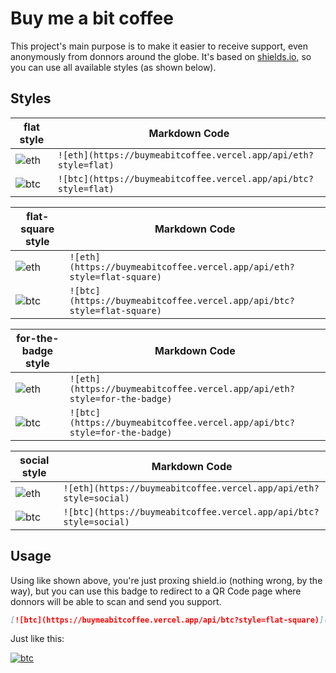 # Buy me a bit coffee

This project's main purpose is to make it easier to receive support, even anonymously from donnors around the globe. It's based on [shields.io](https://github.com/badges/shields), so you can use all available styles (as shown below).

## Styles

| flat style                                                    | Markdown Code                                                   |
| ------------------------------------------------------------- | --------------------------------------------------------------- |
| ![eth](https://buymeabitcoffee.vercel.app/api/eth?style=flat) | `![eth](https://buymeabitcoffee.vercel.app/api/eth?style=flat)` |
| ![btc](https://buymeabitcoffee.vercel.app/api/btc?style=flat) | `![btc](https://buymeabitcoffee.vercel.app/api/btc?style=flat)` |

| flat-square style                                                    | Markdown Code                                                          |
| -------------------------------------------------------------------- | ---------------------------------------------------------------------- |
| ![eth](https://buymeabitcoffee.vercel.app/api/eth?style=flat-square) | `![eth](https://buymeabitcoffee.vercel.app/api/eth?style=flat-square)` |
| ![btc](https://buymeabitcoffee.vercel.app/api/btc?style=flat-square) | `![btc](https://buymeabitcoffee.vercel.app/api/btc?style=flat-square)` |

| for-the-badge style                                                    | Markdown Code                                                            |
| ---------------------------------------------------------------------- | ------------------------------------------------------------------------ |
| ![eth](https://buymeabitcoffee.vercel.app/api/eth?style=for-the-badge) | `![eth](https://buymeabitcoffee.vercel.app/api/eth?style=for-the-badge)` |
| ![btc](https://buymeabitcoffee.vercel.app/api/btc?style=for-the-badge) | `![btc](https://buymeabitcoffee.vercel.app/api/btc?style=for-the-badge)` |

| social style                                                    | Markdown Code                                                     |
| --------------------------------------------------------------- | ----------------------------------------------------------------- |
| ![eth](https://buymeabitcoffee.vercel.app/api/eth?style=social) | `![eth](https://buymeabitcoffee.vercel.app/api/eth?style=social)` |
| ![btc](https://buymeabitcoffee.vercel.app/api/btc?style=social) | `![btc](https://buymeabitcoffee.vercel.app/api/btc?style=social)` |

## Usage

Using like shown above, you're just proxing shield.io (nothing wrong, by the way), but you can use this badge to redirect to a QR Code page where donnors will be able to scan and send you support.

```md
[![btc](https://buymeabitcoffee.vercel.app/api/btc?style=flat-square)](https://buymeabitcoffee.vercel.app/btc/123123123)
```

Just like this:

[![btc](https://buymeabitcoffee.vercel.app/api/btc?style=flat-square)](https://buymeabitcoffee.vercel.app/btc/15NvrWRS8DXNufF9i1xJTMmZAcxRZat8Hi)

